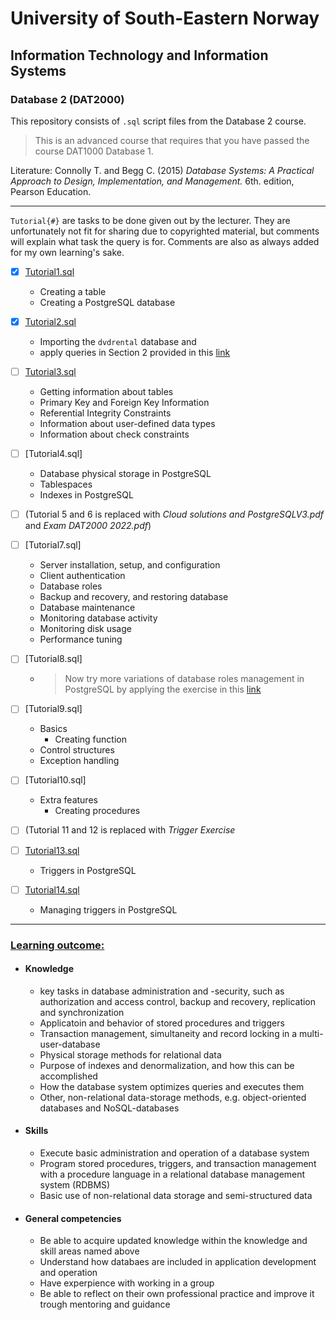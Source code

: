 # University of South-Eastern Norway
## Information Technology and Information Systems
### Database 2 (DAT2000)

This repository consists of `.sql` script files from the Database 2 course.

> This is an advanced course that requires that you have passed the course DAT1000 Database 1.

Literature: Connolly T. and Begg C. (2015) _Database Systems: A Practical Approach to Design, Implementation, and Management._ 6th. edition, Pearson Education. 

---

`Tutorial{#}` are tasks to be done given out by the lecturer. They are unfortunately not fit for sharing due to copyrighted material, but comments will explain what task the query is for. Comments are also as always added for my own learning's sake.

- [x] [Tutorial1.sql](https://github.com/Scandiking/DAT2K_tutorials/blob/main/Tutorial1.sql)

  - Creating a table
  - Creating a PostgreSQL database


 - [x] [Tutorial2.sql](https://github.com/Scandiking/DAT2K_tutorials/blob/main/Tutorial2.sql)

   - Importing the `dvdrental` database and
   - apply queries in Section 2 provided in this [link](www.postgresqltutorial.com)


- [ ] [Tutorial3.sql]()
  
   - Getting information about tables
   - Primary Key and Foreign Key Information
   - Referential Integrity Constraints
   - Information about user-defined data types
   - Information about check constraints


- [ ] [Tutorial4.sql]
  - Database physical storage in PostgreSQL
  - Tablespaces
  - Indexes in PostgreSQL
    
    
- [ ] (Tutorial 5 and 6 is replaced with _Cloud solutions and PostgreSQLV3.pdf_ and _Exam DAT2000 2022.pdf_)

- [ ] [Tutorial7.sql]
  - Server installation, setup, and configuration
  - Client authentication
  - Database roles
  - Backup and recovery, and restoring database
  - Database maintenance
  - Monitoring database activity
  - Monitoring disk usage
  - Performance tuning
    
- [ ] [Tutorial8.sql]
  - > Now try more variations of database roles management in PostgreSQL by applying the exercise in this [link](http://www.postgresqltutorial.com/postgresql-roles/)
    
- [ ] [Tutorial9.sql]
  - Basics 
    - Creating function
  - Control structures
  - Exception handling 

- [ ] [Tutorial10.sql]
  - Extra features
    - Creating procedures 

- [ ] (Tutorial 11 and 12 is replaced with _Trigger Exercise_ 
 
- [ ] [Tutorial13.sql]()
  - Triggers in PostgreSQL

- [ ] [Tutorial14.sql]()
  - Managing triggers in PostgreSQL

---

### [Learning outcome:](https://www.usn.no/english/academics/study-and-courseplans/#/emne/DAT2000_1_2024_V%C3%85R)
- #### Knowledge
  - key tasks in database administration and -security, such as authorization and access control, backup and recovery, replication and synchronization
  - Applicatoin and behavior of stored procedures and triggers
  - Transaction management, simultaneity and record locking in a multi-user-database
  - Physical storage methods for relational data
  - Purpose of indexes and denormalization, and how this can be accomplished
  - How the database system optimizes queries and executes them
  - Other, non-relational data-storage methods, e.g. object-oriented databases and NoSQL-databases

- #### Skills
  - Execute basic administration and operation of a database system
  - Program stored procedures, triggers, and transaction management with a procedure language in a relational database management system (RDBMS)
  - Basic use of non-relational data storage and semi-structured data

- #### General competencies
  - Be able to acquire updated knowledge within the knowledge and skill areas named above
  - Understand how databaes are included in application development and operation
  - Have experpience with working in a group
  - Be able to reflect on their own professional practice and improve it trough mentoring and guidance
